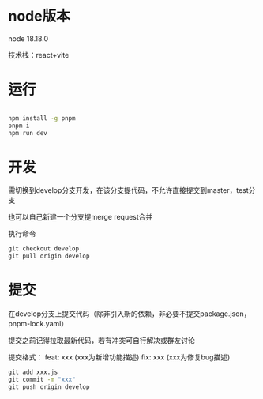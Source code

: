 # node版本
node 18.18.0

技术栈：react+vite

# 运行
``` cmd

npm install -g pnpm
pnpm i
npm run dev
```
# 开发
需切换到develop分支开发，在该分支提代码，不允许直接提交到master，test分支

也可以自己新建一个分支提merge request合并

执行命令

``` cmd
git checkout develop
git pull origin develop
```
# 提交
在develop分支上提交代码（除非引入新的依赖，非必要不提交package.json，pnpm-lock.yaml）

提交之前记得拉取最新代码，若有冲突可自行解决或群友讨论

提交格式：
feat: xxx (xxx为新增功能描述)
fix: xxx (xxx为修复bug描述)

``` cmd
git add xxx.js
git commit -m "xxx"
git push origin develop
```
